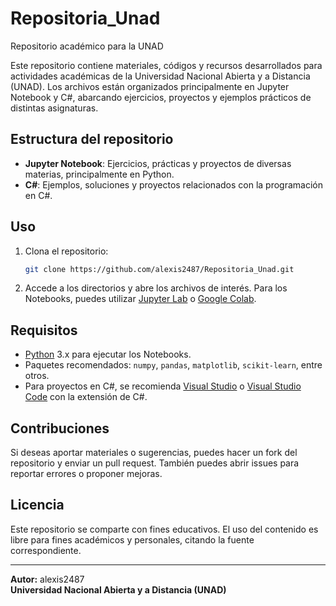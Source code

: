 # Repositoria_Unad

Repositorio académico para la UNAD

Este repositorio contiene materiales, códigos y recursos desarrollados para actividades académicas de la Universidad Nacional Abierta y a Distancia (UNAD). Los archivos están organizados principalmente en Jupyter Notebook y C#, abarcando ejercicios, proyectos y ejemplos prácticos de distintas asignaturas.

## Estructura del repositorio

- **Jupyter Notebook**: Ejercicios, prácticas y proyectos de diversas materias, principalmente en Python.
- **C#**: Ejemplos, soluciones y proyectos relacionados con la programación en C#.

## Uso

1. Clona el repositorio:
   ```bash
   git clone https://github.com/alexis2487/Repositoria_Unad.git
   ```
2. Accede a los directorios y abre los archivos de interés. Para los Notebooks, puedes utilizar [Jupyter Lab](https://jupyter.org/) o [Google Colab](https://colab.research.google.com/).

## Requisitos

- [Python](https://www.python.org/) 3.x para ejecutar los Notebooks.
- Paquetes recomendados: `numpy`, `pandas`, `matplotlib`, `scikit-learn`, entre otros.
- Para proyectos en C#, se recomienda [Visual Studio](https://visualstudio.microsoft.com/) o [Visual Studio Code](https://code.visualstudio.com/) con la extensión de C#.

## Contribuciones

Si deseas aportar materiales o sugerencias, puedes hacer un fork del repositorio y enviar un pull request. También puedes abrir issues para reportar errores o proponer mejoras.

## Licencia

Este repositorio se comparte con fines educativos. El uso del contenido es libre para fines académicos y personales, citando la fuente correspondiente.

---

**Autor:** alexis2487  
**Universidad Nacional Abierta y a Distancia (UNAD)**
